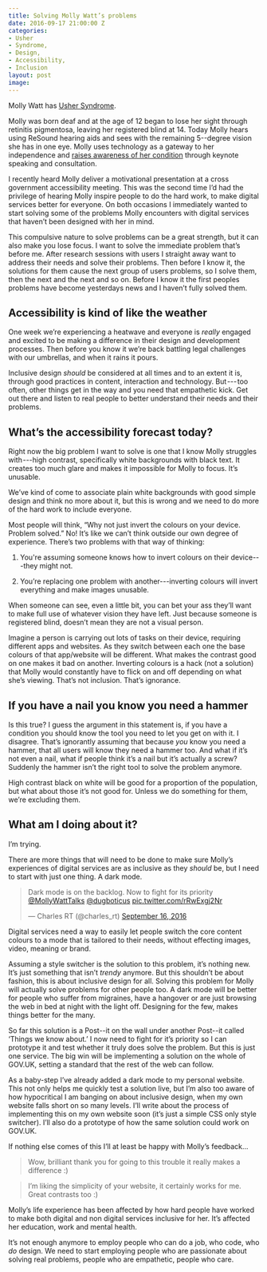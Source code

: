 ```yaml
---
title: Solving Molly Watt’s problems
date: 2016-09-17 21:00:00 Z
categories:
- Usher
- Syndrome,
- Design,
- Accessibility,
- Inclusion
layout: post
image: 
---
```


Molly Watt has [Usher Syndrome](http://www.molly-watt-trust.org). 

Molly was born deaf and at the age of 12 began to lose her sight through retinitis pigmentosa, leaving her registered blind at 14. Today Molly hears using ReSound hearing aids and sees with the remaining 5--degree vision she has in one eye. Molly uses technology as a gateway to her independence and [raises awareness of her condition](http://www.mollywatt.com) through keynote speaking and consultation.

I recently heard Molly deliver a motivational presentation at a cross government accessibility meeting. This was the second time I’d had the privilege of hearing Molly inspire people to do the hard work, to make digital services better for everyone. On both occasions I immediately wanted to start solving some of the problems Molly encounters with digital services that haven’t been designed with her in mind. 

This compulsive nature to solve problems can be a great strength, but it can also make you lose focus. I want to solve the immediate problem that’s before me. After research sessions with users I straight away want to address their needs and solve their problems. Then before I know it, the solutions for them cause the next group of users problems, so I solve them, then the next and the next and so on. Before I know it the first peoples problems have become yesterdays news and I haven’t fully solved them. 

## Accessibility is kind of like the weather

One week we’re experiencing a heatwave and everyone is *really* engaged and excited to be making a difference in their design and development processes. Then before you know it we’re back battling legal challenges with our umbrellas, and when it rains it pours.

Inclusive design *should* be considered at all times and to an extent it is, through good practices in content, interaction and technology. But --- too often, other things get in the way and you need that empathetic kick. Get out there and listen to real people to better understand their needs and their problems. 

## What’s the accessibility forecast today?

Right now the big problem I want to solve is one that I know Molly struggles with ---high contrast, specifically white backgrounds with black text. It creates too much glare and makes it impossible for Molly to focus. It’s unusable. 

We’ve kind of come to associate plain white backgrounds with good simple design and think no more about it, but this is wrong and we need to do more of the hard work to include everyone.

Most people will think, “Why not just invert the colours on your device. Problem solved.” No! It’s like we can’t think outside our own degree of experience. There’s two problems with that way of thinking: 

1. You're assuming someone knows how to invert colours on their device---they might not. 

2. You’re replacing one problem with another---inverting colours will invert everything and make images unusable. 

When someone can see, even a little bit, you can bet your ass they’ll want to make full use of whatever vision they have left. Just because someone is registered blind, doesn’t mean they are not a visual person.

Imagine a person is carrying out lots of tasks on their device, requiring different apps and websites. As they switch between each one the base colours of that app/website will be different. What makes the contrast good on one makes it bad on another. Inverting colours is a hack (not a solution) that Molly would constantly have to flick on and off depending on what she’s viewing. That’s not inclusion. That’s ignorance. 

## If you have a nail you know you need a hammer

Is this true? I guess the argument in this statement is, if you have a condition you should know the tool you need to let you get on with it. I disagree. That’s ignorantly assuming that because *you* know you need a hammer, that all users will know they need a hammer too. And what if it’s not even a nail, what if people think it’s a nail but it’s actually a screw? Suddenly the hammer isn’t the right tool to solve the problem anymore.

High contrast black on white will be good for a proportion of the population, but what about those it’s not good for. Unless we do something for them, we’re excluding them.

## What am I doing about it?

I’m trying. 

There are more things that will need to be done to make sure Molly’s experiences of digital services are as inclusive as they *should* be, but I need to start with just one thing. A dark mode. 

<blockquote class="twitter-tweet" data-lang="en"><p lang="en" dir="ltr">Dark mode is on the backlog. Now to fight for its priority <a href="https://twitter.com/MollyWattTalks">@MollyWattTalks</a> <a href="https://twitter.com/dugboticus">@dugboticus</a> <a href="https://t.co/rRwExgj2Nr">pic.twitter.com/rRwExgj2Nr</a></p>&mdash; Charles RT (@charles_rt) <a href="https://twitter.com/charles_rt/status/776748430299373568">September 16, 2016</a></blockquote> <script async src="//platform.twitter.com/widgets.js" charset="utf-8"></script>

Digital services need a way to easily let people switch the core content colours to a mode that is tailored to their needs, without effecting images, video, meaning or brand.

Assuming a style switcher is the solution to this problem, it’s nothing new. It’s just something that isn’t *trendy* anymore. But this shouldn’t be about fashion, this is about inclusive design for all. Solving this problem for Molly will actually solve problems for other people too. A dark mode will be better for people who suffer from migraines, have a hangover or are just browsing the web in bed at night with the light off. Designing for the few, makes things better for the many.

So far this solution is a Post--it on the wall under another Post--it called ‘Things we know about.’ I now need to fight for it’s priority so I can prototype it and test whether it truly does solve the problem. But this is just one service. The big win will be implementing a solution on the whole of GOV.UK, setting a standard that the rest of the web can follow.

As a baby-step I’ve already added a dark mode to my personal website. This not only helps me quickly test a solution live, but I’m also too aware of how hypocritical I am banging on about inclusive design, when my own website falls short on so many levels. I’ll write about the process of implementing this on my own website soon (it’s just a simple CSS only style switcher). I’ll also do a prototype of how the same solution could work on GOV.UK.

If nothing else comes of this I’ll at least be happy with Molly’s feedback...

> Wow, brilliant thank you for going to this trouble it really makes a difference :)

> I’m liking the simplicity of your website, it certainly works for me. Great contrasts too :)

Molly’s life experience has been affected by how hard people have worked to make both digital and non digital services inclusive for her. It’s affected her education, work and mental health.

It’s not enough anymore to employ people who can do a job, who code, who *do* design. We need to start employing people who are passionate about solving real problems, people who are empathetic, people who care.
